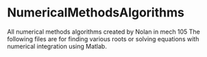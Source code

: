 # NumericalMethodsAlgorithms
All numerical methods algorithms created by Nolan in mech 105
The following files are for finding various roots or solving equations with numerical integration using Matlab.
